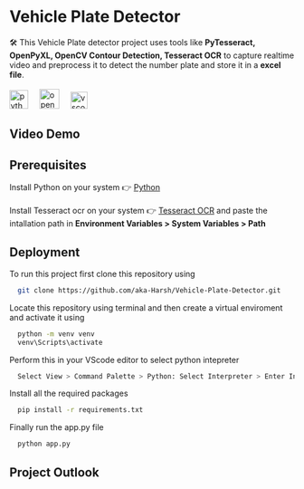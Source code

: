 # Vehicle Plate Detector
🛠️ This Vehicle Plate detector project uses tools like **PyTesseract, OpenPyXL, OpenCV Contour Detection, Tesseract OCR** to capture realtime video and preprocess it to detect the number plate and store it in a **excel file**.<br>
<br><img src="https://cdn.jsdelivr.net/gh/devicons/devicon/icons/python/python-original.svg" height="33" alt="python logo"  />
<img width="12" />
<img src="https://upload.wikimedia.org/wikipedia/commons/3/32/OpenCV_Logo_with_text_svg_version.svg" height="35" alt="open cv" />
<img width="12" />
<img src="https://cdn.jsdelivr.net/gh/devicons/devicon/icons/vscode/vscode-original.svg" height="30" alt="vscode logo"  />
<img width="12" />
## Video Demo


## Prerequisites

Install Python on your system 👉 [Python](https://www.python.org/downloads/)
<br><br>
Install Tesseract ocr on your system 👉 [Tesseract OCR](https://github.com/tesseract-ocr/tesseract) and paste the intallation path in **Environment Variables > System Variables > Path**

## Deployment

To run this project first clone this repository using

```bash
  git clone https://github.com/aka-Harsh/Vehicle-Plate-Detector.git
```
Locate this repository using terminal and then create a virtual enviroment and activate it using

```bash
  python -m venv venv
  venv\Scripts\activate
```
Perform this in your VScode editor to select python intepreter
```bash
  Select View > Command Palette > Python: Select Interpreter > Enter Interpreter path > venv > Script > python.exe
```

Install all the required packages 
```bash
  pip install -r requirements.txt
```

Finally run the app.py file
```bash
  python app.py
```

## Project Outlook
<br>

